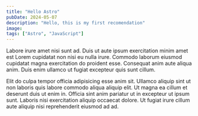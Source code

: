 ```yaml
---
title: "Hello Astro"
pubDate: 2024-05-07
description: "Hello, this is my first recomendation"
image:
tags: ["Astro", "JavaScript"]
---
```


Labore irure amet nisi sunt ad. Duis ut aute ipsum exercitation minim amet est Lorem cupidatat non nisi eu nulla irure. Commodo laborum eiusmod cupidatat magna exercitation do proident esse. Consequat anim aute aliqua anim. Duis enim ullamco ut fugiat excepteur quis sunt cillum.

Elit do culpa tempor officia adipisicing esse anim sit. Ullamco aliquip sint ut non laboris quis labore commodo aliqua aliquip elit. Ut magna ea cillum et deserunt duis ut enim in. Officia sint anim pariatur ut in excepteur ut ipsum sunt. Laboris nisi exercitation aliquip occaecat dolore. Ut fugiat irure cillum aute aliquip nisi reprehenderit eiusmod ad ad.